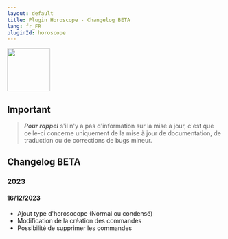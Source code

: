```yaml
---
layout: default
title: Plugin Horoscope - Changelog BETA
lang: fr_FR
pluginId: horoscope
---
```


<img src="{{site.baseurl}}/plugin-horoscope/{{site.img}}/horoscope_icon.png" class="pluginLogo" width="100" />

## Important

> **_Pour rappel_** s'il n'y a pas d'information sur la mise à jour, c'est que celle-ci concerne uniquement de la mise à jour de documentation, de traduction ou de corrections de bugs mineur.

## Changelog BETA

### 2023

#### 16/12/2023

- Ajout type d'horosocope (Normal ou condensé)
- Modification de la création des commandes
- Possibilité de supprimer les commandes